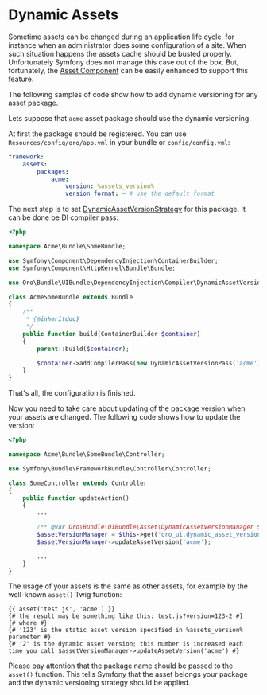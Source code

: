 Dynamic Assets
==============

Sometime assets can be changed during an application life cycle, for instance when an administrator does some configuration of a site. When such situation happens the assets cache should be busted properly. Unfortunately Symfony does not manage this case out of the box. But, fortunately, the [Asset Component](http://symfony.com/doc/current/components/asset/introduction.html) can be easily enhanced to support this feature.

The following samples of code show how to add dynamic versioning for any asset package.

Lets suppose that `acme` asset package should use the dynamic versioning.

At first the package should be registered. You can use `Resources/config/oro/app.yml` in your bundle or `config/config.yml`:

```yaml
framework:
    assets:
        packages:
            acme:
                version: %assets_version%
                version_format: ~ # use the default format
```

The next step is to set [DynamicAssetVersionStrategy](../../Asset/DynamicAssetVersionStrategy.php) for this package. It can be done be DI compiler pass:

```php
<?php

namespace Acme\Bundle\SomeBundle;

use Symfony\Component\DependencyInjection\ContainerBuilder;
use Symfony\Component\HttpKernel\Bundle\Bundle;

use Oro\Bundle\UIBundle\DependencyInjection\Compiler\DynamicAssetVersionPass;

class AcmeSomeBundle extends Bundle
{
    /**
     * {@inheritdoc}
     */
    public function build(ContainerBuilder $container)
    {
        parent::build($container);

        $container->addCompilerPass(new DynamicAssetVersionPass('acme'));
    }
}
```

That's all, the configuration is finished.

Now you need to take care about updating of the package version when your assets are changed. The following code shows how to update the version:

```php
<?php

namespace Acme\Bundle\SomeBundle\Controller;

use Symfony\Bundle\FrameworkBundle\Controller\Controller;

class SomeController extends Controller
{
    public function updateAction()
    {
        ...

        /** @var Oro\Bundle\UIBundle\Asset\DynamicAssetVersionManager $assetVersionManager */
        $assetVersionManager = $this->get('oro_ui.dynamic_asset_version_manager');
        $assetVersionManager->updateAssetVersion('acme');

        ...
    }
}
```

The usage of your assets is the same as other assets, for example by the well-known `asset()` Twig function:

```twig
{{ asset('test.js', 'acme') }}
{# the result may be something like this: test.js?version=123-2 #}
{# where #}
{# '123' is the static asset version specified in %assets_version% parameter #}
{# '2' is the dynamic asset version; this number is increased each time you call $assetVersionManager->updateAssetVersion('acme') #}
```

Please pay attention that the package name should be passed to the `asset()` function. This tells Symfony that the asset belongs your package and the dynamic versioning strategy should be applied.
